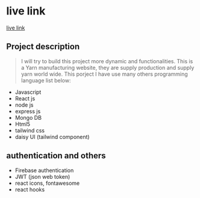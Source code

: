 # live link
[live link](https://laizu-yarn.web.app)

 ## Project description
 > I will try to build this project more dynamic and functionalities. This is a Yarn manufacturing website, they are supply production and supply yarn world wide. This porject I have use many others programming language list below:
 - Javascript
 - React js
 - node js
 - express js
 - Mongo DB
 - Html5
 - tailwind css
 - daisy UI (tailwind component)


## authentication and others
 - Firebase authentication
 - JWT (json web token)
 - react icons, fontawesome
 - react hooks
 


